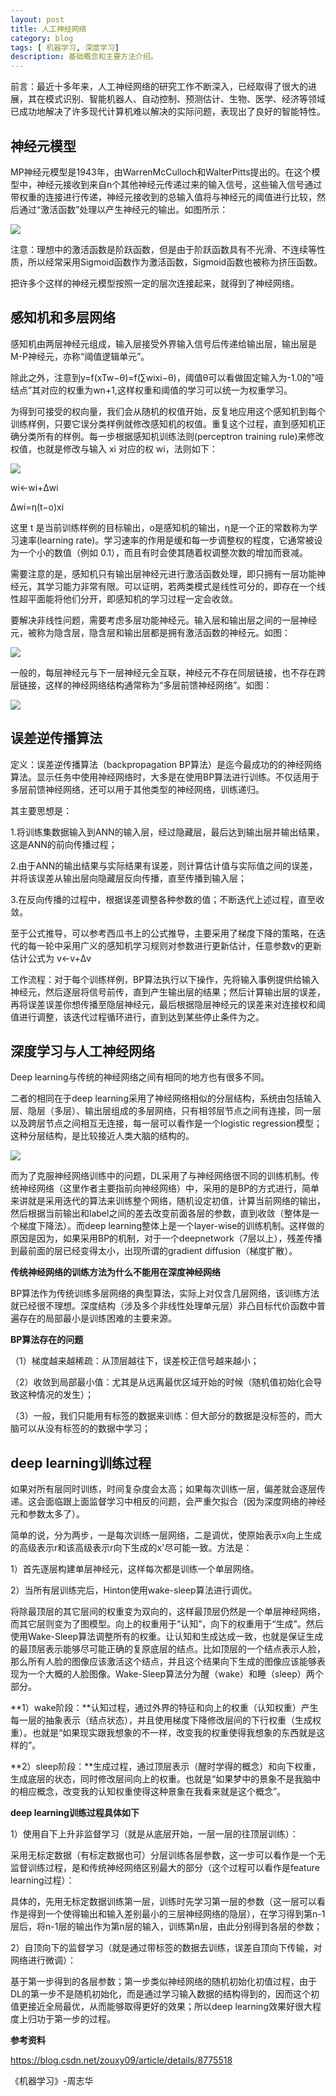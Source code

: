 ```yaml
---
layout: post
title: 人工神经网络
category: blog
tags: [ 机器学习, 深度学习]
description: 基础概念和主要方法介绍。
---
```


前言：最近十多年来，人工神经网络的研究工作不断深入，已经取得了很大的进展，其在模式识别、智能机器人、自动控制、预测估计、生物、医学、经济等领域已成功地解决了许多现代计算机难以解决的实际问题，表现出了良好的智能特性。 

## 神经元模型

MP神经元模型是1943年，由WarrenMcCulloch和WalterPitts提出的。在这个模型中，神经元接收到来自n个其他神经元传递过来的输入信号，这些输入信号通过带权重的连接进行传递，神经元接收到的总输入值将与神经元的阈值进行比较，然后通过“激活函数”处理以产生神经元的输出。如图所示：

![](https://github.com/Yangtiancoder/Yangtiancoder.github.io/blob/master/assets/images/ANN1.png?raw=true)

注意：理想中的激活函数是阶跃函数，但是由于阶跃函数具有不光滑、不连续等性质，所以经常采用Sigmoid函数作为激活函数，Sigmoid函数也被称为挤压函数。

把许多个这样的神经元模型按照一定的层次连接起来，就得到了神经网络。 

## 感知机和多层网络 

感知机由两层神经元组成，输入层接受外界输入信号后传递给输出层，输出层是M-P神经元，亦称“阈值逻辑单元”。  

除此之外，注意到y=f(xTw−θ)=f(∑wixi−θ)，阈值θ可以看做固定输入为-1.0的”哑结点”其对应的权重为wn+1,这样权重和阈值的学习可以统一为权重学习。 

为得到可接受的权向量，我们会从随机的权值开始，反复地应用这个感知机到每个训练样例，只要它误分类样例就修改感知机的权值。重复这个过程，直到感知机正确分类所有的样例。每一步根据感知机训练法则(perceptron training rule)来修改权值，也就是修改与输入 xi 对应的权 wi，法则如下：

![](https://github.com/Yangtiancoder/Yangtiancoder.github.io/blob/master/assets/images/ANN2.png?raw=true)
  
wi←wi+Δwi  

Δwi=η(t−o)xi  

这里 t 是当前训练样例的目标输出，o是感知机的输出，η是一个正的常数称为学习速率(learning rate)。学习速率的作用是缓和每一步调整权的程度，它通常被设为一个小的数值（例如 0.1），而且有时会使其随着权调整次数的增加而衰减。  

需要注意的是，感知机只有输出层神经元进行激活函数处理，即只拥有一层功能神经元，其学习能力非常有限。可以证明，若两类模式是线性可分的，即存在一个线性超平面能将他们分开，即感知机的学习过程一定会收敛。

要解决非线性问题，需要考虑多层功能神经元。输入层和输出层之间的一层神经元，被称为隐含层，隐含层和输出层都是拥有激活函数的神经元。如图：  

![](https://github.com/Yangtiancoder/Yangtiancoder.github.io/blob/master/assets/images/ANN3.png?raw=true)  

一般的，每层神经元与下一层神经元全互联，神经元不存在同层链接，也不存在跨层链接，这样的神经网络结构通常称为“多层前馈神经网络”。如图：

![](https://github.com/Yangtiancoder/Yangtiancoder.github.io/blob/master/assets/images/ANN4.png?raw=true)  

## 误差逆传播算法

定义：误差逆传播算法（backpropagation BP算法）是迄今最成功的的神经网络算法。显示任务中使用神经网络时，大多是在使用BP算法进行训练。不仅适用于多层前馈神经网络，还可以用于其他类型的神经网络，训练递归。

其主要思想是：

1.将训练集数据输入到ANN的输入层，经过隐藏层，最后达到输出层并输出结果，这是ANN的前向传播过程；

2.由于ANN的输出结果与实际结果有误差，则计算估计值与实际值之间的误差，并将该误差从输出层向隐藏层反向传播，直至传播到输入层；

3.在反向传播的过程中，根据误差调整各种参数的值；不断迭代上述过程，直至收敛。

至于公式推导，可以参考西瓜书上的公式推导，主要采用了梯度下降的策略，在迭代的每一轮中采用广义的感知机学习规则对参数进行更新估计，任意参数v的更新估计公式为  v←v+Δv   

工作流程：对于每个训练样例，BP算法执行以下操作，先将输入事例提供给输入神经元，然后逐层将信号前传，直到产生输出层的结果；然后计算输出层的误差，再将误差误差你想传播至隐层神经元，最后根据隐层神经元的误差来对连接权和阈值进行调整，该迭代过程循环进行，直到达到某些停止条件为之。

## 深度学习与人工神经网络

 Deep learning与传统的神经网络之间有相同的地方也有很多不同。

 二者的相同在于deep learning采用了神经网络相似的分层结构，系统由包括输入层、隐层（多层）、输出层组成的多层网络，只有相邻层节点之间有连接，同一层以及跨层节点之间相互无连接，每一层可以看作是一个logistic regression模型；这种分层结构，是比较接近人类大脑的结构的。  

 ![](https://github.com/Yangtiancoder/Yangtiancoder.github.io/blob/master/assets/images/ANN5.png?raw=true)  

 而为了克服神经网络训练中的问题，DL采用了与神经网络很不同的训练机制。传统神经网络（这里作者主要指前向神经网络）中，采用的是BP的方式进行，简单来讲就是采用迭代的算法来训练整个网络，随机设定初值，计算当前网络的输出，然后根据当前输出和label之间的差去改变前面各层的参数，直到收敛（整体是一个梯度下降法）。而deep learning整体上是一个layer-wise的训练机制。这样做的原因是因为，如果采用BP的机制，对于一个deepnetwork（7层以上），残差传播到最前面的层已经变得太小，出现所谓的gradient diffusion（梯度扩散）。

**传统神经网络的训练方法为什么不能用在深度神经网络**

  BP算法作为传统训练多层网络的典型算法，实际上对仅含几层网络，该训练方法就已经很不理想。深度结构（涉及多个非线性处理单元层）非凸目标代价函数中普遍存在的局部最小是训练困难的主要来源。  

**BP算法存在的问题**  

 （1）梯度越来越稀疏：从顶层越往下，误差校正信号越来越小；

 （2）收敛到局部最小值：尤其是从远离最优区域开始的时候（随机值初始化会导致这种情况的发生）；

 （3）一般，我们只能用有标签的数据来训练：但大部分的数据是没标签的，而大脑可以从没有标签的的数据中学习；

## deep learning训练过程

如果对所有层同时训练，时间复杂度会太高；如果每次训练一层，偏差就会逐层传递。这会面临跟上面监督学习中相反的问题，会严重欠拟合（因为深度网络的神经元和参数太多了）。

简单的说，分为两步，一是每次训练一层网络，二是调优，使原始表示x向上生成的高级表示r和该高级表示r向下生成的x'尽可能一致。方法是：

 1）首先逐层构建单层神经元，这样每次都是训练一个单层网络。

 2）当所有层训练完后，Hinton使用wake-sleep算法进行调优。

将除最顶层的其它层间的权重变为双向的，这样最顶层仍然是一个单层神经网络，而其它层则变为了图模型。向上的权重用于“认知”，向下的权重用于“生成”。然后使用Wake-Sleep算法调整所有的权重。让认知和生成达成一致，也就是保证生成的最顶层表示能够尽可能正确的复原底层的结点。比如顶层的一个结点表示人脸，那么所有人脸的图像应该激活这个结点，并且这个结果向下生成的图像应该能够表现为一个大概的人脸图像。Wake-Sleep算法分为醒（wake）和睡（sleep）两个部分。

 **1）wake阶段：**认知过程，通过外界的特征和向上的权重（认知权重）产生每一层的抽象表示（结点状态），并且使用梯度下降修改层间的下行权重（生成权重）。也就是“如果现实跟我想象的不一样，改变我的权重使得我想象的东西就是这样的”。

 **2）sleep阶段：**生成过程，通过顶层表示（醒时学得的概念）和向下权重，生成底层的状态，同时修改层间向上的权重。也就是“如果梦中的景象不是我脑中的相应概念，改变我的认知权重使得这种景象在我看来就是这个概念”。

**deep learning训练过程具体如下**

1）使用自下上升非监督学习（就是从底层开始，一层一层的往顶层训练）：

   采用无标定数据（有标定数据也可）分层训练各层参数，这一步可以看作是一个无监督训练过程，是和传统神经网络区别最大的部分（这个过程可以看作是feature learning过程）：

   具体的，先用无标定数据训练第一层，训练时先学习第一层的参数（这一层可以看作是得到一个使得输出和输入差别最小的三层神经网络的隐层），在学习得到第n-1层后，将n-1层的输出作为第n层的输入，训练第n层，由此分别得到各层的参数；

2）自顶向下的监督学习（就是通过带标签的数据去训练，误差自顶向下传输，对网络进行微调）：

   基于第一步得到的各层参数；第一步类似神经网络的随机初始化初值过程，由于DL的第一步不是随机初始化，而是通过学习输入数据的结构得到的，因而这个初值更接近全局最优，从而能够取得更好的效果；所以deep learning效果好很大程度上归功于第一步的过程。








**参考资料**

<https://blog.csdn.net/zouxy09/article/details/8775518>  

《机器学习》-周志华

